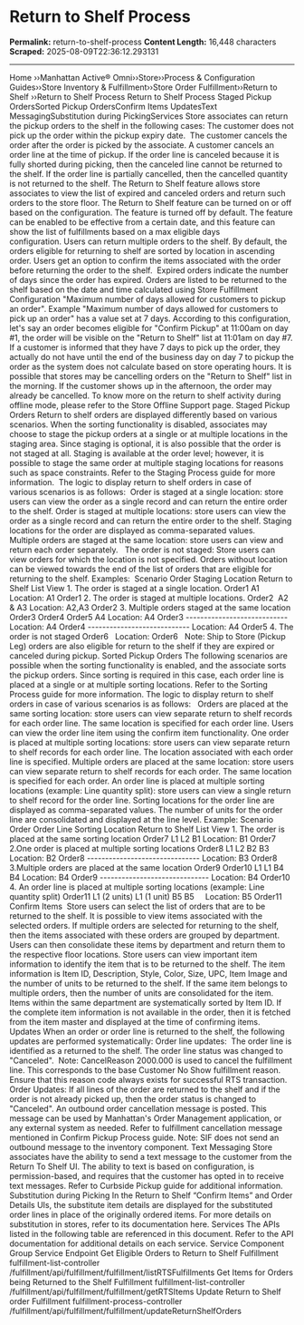 # Return to Shelf Process

**Permalink:** return-to-shelf-process
**Content Length:** 16,448 characters
**Scraped:** 2025-08-09T22:36:12.293131

---

Home &rsaquo;&rsaquo;Manhattan Active® Omni&rsaquo;&rsaquo;Store&rsaquo;&rsaquo;Process & Configuration Guides&rsaquo;&rsaquo;Store Inventory & Fulfillment&rsaquo;&rsaquo;Store Order Fulfillment&rsaquo;&rsaquo;Return to Shelf ››Return to Shelf Process Return to Shelf Process Staged Pickup OrdersSorted Pickup OrdersConfirm Items&nbsp;UpdatesText MessagingSubstitution during PickingServices Store associates can return the pickup orders to the shelf in the following cases: The customer does not pick up the&nbsp;order&nbsp;within the pickup expiry date.&nbsp; The customer cancels the order after the order is picked by the associate. A customer cancels an order line at the time of pickup. If the order line is canceled because it is fully shorted during picking, then the canceled line cannot be returned to the shelf. If the order line is partially cancelled, then the cancelled quantity is not returned to the shelf. The Return to Shelf feature allows store associates to view the list of expired and canceled orders and return such orders to the store floor. The Return to Shelf feature can be turned on or off based on the configuration. The feature is turned off by default. The feature can be enabled to be effective from a certain date, and this feature can show the&nbsp;list of fulfillments based on a max eligible days configuration.&nbsp;Users can return multiple orders to&nbsp;the shelf. By default, the orders eligible for returning to shelf are sorted by location in ascending order. Users get&nbsp;an option to confirm the items associated with the order before returning the order&nbsp;to the shelf.&nbsp; Expired orders indicate the number of days since the order has expired. Orders are&nbsp;listed to be returned to the shelf based on the&nbsp;date and time calculated using Store Fulfillment Configuration &quot;Maximum number of days allowed for customers to pickup an order&quot;. Example &quot;Maximum number of days allowed for customers to pick up an order&quot; has a value set at 7 days. According to this configuration, let&#39;s say an order becomes eligible for &quot;Confirm Pickup&quot; at 11:00am on day #1, the order will be visible on the &quot;Return to Shelf&quot; list at 11:01am on day #7. If a customer is informed that they have 7 days to pick up the order, they actually do not have until the end of the business day on day 7 to pickup the order as the system does not calculate&nbsp;based on store operating hours. It is possible that&nbsp;stores may be cancelling orders on the &quot;Return to Shelf&quot; list in the morning. If the customer shows up in the afternoon, the order may already be cancelled. To know more on the return to shelf&nbsp;activity during offline mode, please refer to the&nbsp;Store Offline Support&nbsp;page. Staged Pickup Orders Return to shelf orders are displayed differently based on various scenarios. When the&nbsp;sorting functionality is disabled, associates may choose to stage the pickup orders at a single or at multiple locations in the staging area. Since staging is optional, it is also possible that the order is not staged at all. Staging is available at the order level;&nbsp;however, it is possible to stage the same order at multiple staging locations for reasons such as space constraints. Refer to the&nbsp;Staging Process&nbsp;guide for more information.&nbsp; The logic to display return to shelf orders in case of various&nbsp;scenarios is as follows:&nbsp; Order is staged at a single&nbsp;location: store users can view the order as a single record and can return the entire order to the shelf. Order is staged at multiple locations: store users can view&nbsp;the order as a single record and can return the entire order to the shelf. Staging locations for the order are displayed as comma-separated values.&nbsp; Multiple&nbsp;orders are staged at the same location: store users can view and return each order separately.&nbsp;&nbsp; The order is not staged: Store users can view orders for which the location is not specified. Orders without location can be viewed towards the end of the list of orders that are eligible for returning to the shelf. Examples:&nbsp; Scenario Order Staging Location Return to Shelf List View 1. The order is staged at a single&nbsp;location. Order1 A1 Location: A1 Order1 2. The order is staged at multiple locations. Order2 &nbsp;A2 & A3 Location: A2,A3 Order2 3. Multiple orders staged at the same location Order3 Order4 Order5 A4 Location: A4 Order3 ---------------------------- Location: A4 Order4 ---------------------------- Location: A4 Order5 4. The order is not staged Order6 &nbsp; Location: Order6 &nbsp; Note: Ship to Store (Pickup Leg) orders are also eligible for return to the shelf if they are expired or canceled during pickup. Sorted Pickup Orders The following scenarios are possible when the sorting functionality is enabled, and the associate sorts the pickup orders. Since sorting is required in this case, each order line is placed at a single or at multiple sorting locations.&nbsp;Refer to the&nbsp;Sorting Process&nbsp;guide for more information. The logic to display&nbsp;return to shelf orders in case of various&nbsp;scenarios is as follows: &nbsp; Orders are placed at the same sorting location: store users can view separate return to shelf records for each order line. The same location is specified for each order line. Users can view the order line item using the confirm item functionality. One&nbsp;order is placed at multiple sorting locations: store users can view separate return to shelf records for each order line. The location associated with each order line is specified. Multiple orders are placed at the same location: store users can view separate return to shelf records for each order. The same location is specified for each order. An order line is placed at multiple sorting locations (example: Line quantity split): store users can view a single return to shelf record for the order line. Sorting locations for the order line are displayed as comma-separated values. The number of units for the order line are consolidated and displayed at the line level. Example: Scenario Order Order Line Sorting Location Return to Shelf List View 1. The order is placed at the same sorting location Order7 L1 L2 B1 Location: B1 Order7 2.One&nbsp;order is placed at multiple sorting locations Order8 L1 L2 B2 B3 Location: B2 Order8 ------------------------------- Location: B3 Order8 3.Multiple orders are placed at the same location Order9 Order10 L1 L1 B4 B4 Location: B4 Order9 ------------------------------ Location: B4 Order10 4.&nbsp;An order line is placed at multiple sorting locations (example: Line quantity split) Order11 L1 (2 units) L1 (1 unit) B5 B5 &nbsp; &nbsp; Location: B5 Order11 Confirm Items&nbsp; Store users can select the list of orders that are to be returned to the shelf. It is possible to view items associated with the selected orders. If multiple orders are selected for returning to the shelf, then the items associated with these orders are grouped by department. Users can then consolidate these items by department and return them to the respective floor locations. Store users can view important item information to identify the item that is to be returned to the shelf. The item information is Item ID, Description, Style, Color, Size, UPC, Item Image and the number of units to be returned to the shelf. If the same item belongs to multiple orders, then the number of units are consolidated for the item. Items within the same department are systematically sorted by Item ID. If the complete item information is not available in the order, then it is fetched from the item master and&nbsp;displayed at the time of confirming items.&nbsp; Updates When an order or order line is returned to the shelf, the following updates are performed systematically: Order line updates:&nbsp; The order line is identified as a returned to the shelf. The order line status was changed to &quot;Canceled&quot;.&nbsp; Note: CancelReason 2000.000&nbsp;is used to cancel the fulfillment line. This corresponds to the base Customer No Show fulfillment reason. Ensure that this reason code always exists for successful RTS transaction. Order Updates: If all lines of the order are returned to the shelf and if the order is not already picked up, then the order status is changed to &quot;Canceled&quot;. An outbound order cancellation message is posted. This message can be used by Manhattan&#39;s Order Management application, or any external system as needed. Refer to fulfillment cancellation message mentioned in&nbsp;Confirm Pickup Process&nbsp;guide. Note:&nbsp;SIF does not send an outbound message&nbsp;to the inventory component. Text Messaging Store associates have the ability to send a text message to the customer from the Return To Shelf UI. The ability to text is based on configuration, is permission-based, and requires that the customer has opted in to receive text messages. Refer to Curbside Pickup guide for additional information.&nbsp; Substitution during Picking In the Return to Shelf &ldquo;Confirm Items&rdquo; and Order Details UIs, the substitute item details are displayed for the substituted order lines in place of the originally ordered items. For more details on substitution in stores, refer to its documentation here. Services The&nbsp;APIs listed in the following table are referenced in this document. Refer to the API documentation for additional details on&nbsp;each service. Service Component Group Service Endpoint Get Eligible Orders to Return to Shelf Fulfillment fulfillment-list-controller /fulfillment/api/fulfillment/fulfillment/listRTSFulfillments Get Items for Orders being Returned to the Shelf Fulfillment fulfillment-list-controller /fulfillment/api/fulfillment/fulfillment/getRTSItems Update Return to Shelf order Fulfillment fulfillment-process-controller /fulfillment/api/fulfillment/fulfillment/updateReturnShelfOrders &nbsp;